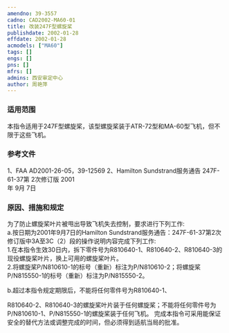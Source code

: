 ```yaml
---
amendno: 39-3557  
cadno: CAD2002-MA60-01  
title: 改装247F型螺旋桨  
publishdate: 2002-01-28  
effdate: 2002-01-28  
acmodels: ["MA60"]  
tags: []  
engs: []  
pns: []  
mfrs: []  
admins: 西安审定中心  
author: 周艳萍  
---
```

  
### 适用范围  
本指令适用于247F型螺旋桨，该型螺旋桨装于ATR-72型和MA-60型飞机，但不限于这些飞机。  
  
<!--more-->  
### 参考文件  
  1、FAA AD2001-26-05，39-12569 2、Hamilton Sundstrand服务通告 247F-61-37第 2次修订版 2001  
年 9月 7日  
  
### 原因、措施和规定  

  为了防止螺旋桨叶片被甩出导致飞机失去控制，要求进行下列工作:  
  a.按日期为2001年9月7日的Hamilton Sundstrand服务通告：247F-61-37第2次修订版中3A至3C（2）段的操作说明内容完成下列工作:  
  1.在本指令生效30日内，拆下零件号为R810640-1、R810640-2、R810640-3的现役螺旋桨叶片，换上可用的螺旋桨叶片。  
  2.将螺旋桨P/N810610-1的标号（重新）标注为P/N810610-2；将螺旋桨P/N815550-1的标号（重新）标注为P/N815550-2。  
  
  b.超过本指令规定期限后，不能将任何零件号为R810640-1、  
  
R810640-2、R810640-3的螺旋桨叶片装于任何螺旋桨；不能将任何零件号为P/N810610-1、P/N815550-1的螺旋桨装于任何飞机。     完成本指令可采用能保证安全的替代方法或调整完成的时间，但必须得到适航当局的批准。  
